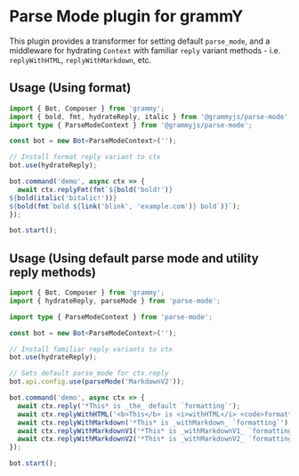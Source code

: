 # Parse Mode plugin for grammY

This plugin provides a transformer for setting default `parse_mode`, and a middleware for hydrating `Context` with familiar `reply` variant methods - i.e. `replyWithHTML`, `replyWithMarkdown`, etc.

## Usage (Using format)

```ts
import { Bot, Composer } from 'grammy';
import { bold, fmt, hydrateReply, italic } from '@grammyjs/parse-mode';
import type { ParseModeContext } from '@grammyjs/parse-mode';

const bot = new Bot<ParseModeContext>('');

// Install format reply variant to ctx
bot.use(hydrateReply);

bot.command('demo', async ctx => {
  await ctx.replyFmt(fmt`${bold('bold!')}
${bold(italic('bitalic!'))}
${bold(fmt`bold ${link('blink', 'example.com')} bold`)}`);
});

bot.start();
```

## Usage (Using default parse mode and utility reply methods)

```ts
import { Bot, Composer } from 'grammy';
import { hydrateReply, parseMode } from 'parse-mode';

import type { ParseModeContext } from 'parse-mode';

const bot = new Bot<ParseModeContext>('');

// Install familiar reply variants to ctx
bot.use(hydrateReply);

// Sets default parse_mode for ctx.reply
bot.api.config.use(parseMode('MarkdownV2'));

bot.command('demo', async ctx => {
  await ctx.reply('*This* is _the_ default `formatting`');
  await ctx.replyWithHTML('<b>This</b> is <i>withHTML</i> <code>formatting</code>');
  await ctx.replyWithMarkdown('*This* is _withMarkdown_ `formatting`');
  await ctx.replyWithMarkdownV1('*This* is _withMarkdownV1_ `formatting`');
  await ctx.replyWithMarkdownV2('*This* is _withMarkdownV2_ `formatting`');
});

bot.start();
```
